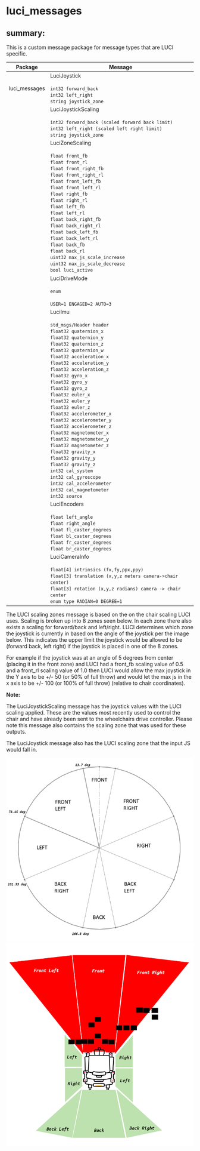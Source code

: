 # luci_messages

## summary:

This is a custom message package for message types that are LUCI specific.

| Package       | Message                                                                                                                                                                                                                                                                                                                                                                                                                                                                                                                                                                                                                                                                                                                                                                                                                      |
| ------------- | ---------------------------------------------------------------------------------------------------------------------------------------------------------------------------------------------------------------------------------------------------------------------------------------------------------------------------------------------------------------------------------------------------------------------------------------------------------------------------------------------------------------------------------------------------------------------------------------------------------------------------------------------------------------------------------------------------------------------------------------------------------------------------------------------------------------------------- |
| luci_messages | LuciJoystick <br/><br/> `int32 forward_back` <br/> `int32 left_right` <br/> `string joystick_zone`                                                                                                                                                                                                                                                                                                                                                                                                                                                                                                                                                                                                                                                                                                                           |
|               | LuciJoystickScaling <br/><br/> `int32 forward_back (scaled forward back limit)` <br/> `int32 left_right (scaled left right limit)` <br/> `string joystick_zone`                                                                                                                                                                                                                                                                                                                                                                                                                                                                                                                                                                                                                                                              |
|               | LuciZoneScaling <br/><br/> `float front_fb` <br/> `float front_rl` <br/> `float front_right_fb` <br/> `float front_right_rl` <br/> `float front_left_fb` <br/> `float front_left_rl` <br/> `float right_fb` <br/> `float right_rl` <br/> `float left_fb` <br/> `float left_rl` <br/> `float back_right_fb` <br/> `float back_right_rl` <br/> `float back_left_fb` <br/> `float back_left_rl` <br/> `float back_fb` <br/> `float back_rl` <br/> `uint32 max_js_scale_increase` <br/> `uint32 max_js_scale_decrease` <br/> `bool luci_active`                                                                                                                                                                                                                                                                                  |
|               | LuciDriveMode <br/><br/> `enum` <br></br> `USER=1 ENGAGED=2 AUTO=3`                                                                                                                                                                                                                                                                                                                                                                                                                                                                                                                                                                                                                                                                                                                                                          |
|               | LuciImu <br></br> `std_msgs/Header header` <br/> `float32 quaternion_x` <br/> `float32 quaternion_y` <br/> `float32 quaternion_z` <br/> `float32 quaternion_w` <br/> `float32 acceleration_x` <br/> `float32 acceleration_y` <br/> `float32 acceleration_z` <br/> `float32 gyro_x` <br/> `float32 gyro_y` <br/> `float32 gyro_z` <br/> `float32 euler_x` <br/> `float32 euler_y` <br/> `float32 euler_z` <br/> `float32 accelerometer_x` <br/> `float32 accelerometer_y` <br/> `float32 accelerometer_z` <br/> `float32 magnetometer_x` <br/> `float32 magnetometer_y` <br/> `float32 magnetometer_z` <br/> `float32 gravity_x` <br/> `float32 gravity_y` <br/> `float32 gravity_z` <br/> `int32 cal_system` <br/> `int32 cal_gyroscope` <br/> `int32 cal_accelerometer` <br/> `int32 cal_magnetometer` <br/> `int32 source` |
|               | LuciEncoders <br/><br/> `float left_angle` <br/> `float right_angle` <br/> `float fl_caster_degrees` <br/> `float bl_caster_degrees` <br/> `float fr_caster_degrees` <br/> `float br_caster_degrees`                                                                                                                                                                                                                                                                                                                                                                                                                                                                                                                                                                                                                         |
|               | LuciCameraInfo <br/><br/> `float[4] intrinsics (fx,fy,ppx,ppy)` <br/> `float[3] translation (x,y,z meters camera->chair center)` <br/> `float[3] rotation (x,y,z radians) camera -> chair center` <br/> `enum type RADIAN=0 DEGREE=1`<br/>                                                                                                                                                                                                                                                                                                                                                                                                                                                                                                                                                                                   |

The LUCI scaling zones message is based on the on the chair scaling LUCI uses. Scaling is broken up into 8 zones seen below. In each zone there also exists a scaling for forward/back and left/right. LUCI determines which zone the joystick is currently in based on the angle of the joystick per the image below. This indicates the upper limit the joystick would be allowed to be (forward back, left right) if the joystick is placed in one of the 8 zones.

For example if the joystick was at an angle of 5 degrees from center (placing it in the front zone) and LUCI had a front_fb scaling value of 0.5 and a front_rl scaling value of 1.0 then LUCI would allow the max joystick in the Y axis to be +/- 50 (or 50% of full throw) and would let the max js in the x axis to be +/- 100 (or 100% of full throw) (relative to chair coordinates).

<b>Note:</b>

The LuciJoystickScaling message has the joystick values with the LUCI scaling applied. These are the values most recently used to control the chair and have already been sent to the wheelchairs drive controller. Please note this message also contains the scaling zone that was used for these outputs.

The LuciJoystick message also has the LUCI scaling zone that the input JS would fall in.

![luci scaling image](zone-ring.png)
![luci zone image](zones.png)
